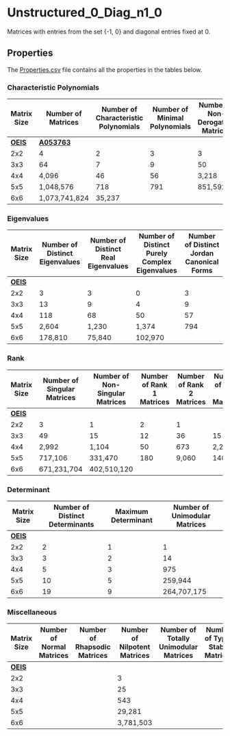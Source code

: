 # Unstructured_0_Diag_n1_0

Matrices with entries from the set {-1, 0} and diagonal entries fixed at 0.

## Properties

The [Properties.csv](Properties.csv) file contains all the properties in the tables below.

### Characteristic Polynomials

| Matrix Size | Number of Matrices | Number of Characteristic Polynomials | Number of Minimal Polynomials | Number of Non-Derogatory Matrices | Maximum Characteristic Height |
| --- | --- | --- | --- | --- | --- |
| [__OEIS__](https://oeis.org/) | [__A053763__](https://oeis.org/A053763) | | | | |
| 2x2 | 4 | 2 | 3 | 3 | 1 |
| 3x3 | 64 | 7 | 9 | 50 | 3 |
| 4x4 | 4,096 | 46 | 56 | 3,218 | 8 |
| 5x5 | 1,048,576 | 718 | 791 | 851,592 | 20 |
| 6x6 | 1,073,741,824 | 35,237 | | | 45 |

### Eigenvalues

| Matrix Size | Number of Distinct Eigenvalues | Number of Distinct Real Eigenvalues | Number of Distinct Purely Complex Eigenvalues | Number of Distinct Jordan Canonical Forms |
| --- | --- | --- | --- | --- |
| [__OEIS__](https://oeis.org/) | | | | |
| 2x2 | 3 | 3 | 0 | 3 |
| 3x3 | 13 | 9 | 4 | 9 |
| 4x4 | 118 | 68 | 50 | 57 |
| 5x5 | 2,604 | 1,230 | 1,374 | 794 |
| 6x6 | 178,810 | 75,840 | 102,970 | |

### Rank

| Matrix Size | Number of Singular Matrices | Number of Non-Singular Matrices | Number of Rank 1 Matrices | Number of Rank 2 Matrices | Number of Rank 3 Matrices | Number of Rank 4 Matrices | Number of Rank 5 Matrices | Number of Rank 6 Matrices |
| --- | --- | --- | --- | --- | --- | --- | --- | --- |
| [__OEIS__](https://oeis.org/) | | | | | | | | |
| 2x2 | 3 | 1 | 2 | 1 | | | | |
| 3x3 | 49 | 15 | 12 | 36 | 15 | | | |
| 4x4 | 2,992 | 1,104 | 50 | 673 | 2,268 | 1,104 | | |
| 5x5 | 717,106 | 331,470 | 180 | 9,060 | 140,325 | 567,540 | 331,470 | |
| 6x6 | 671,231,704 | 402,510,120 | | | | | | |

### Determinant

| Matrix Size | Number of Distinct Determinants | Maximum Determinant | Number of Unimodular Matrices |
| --- | --- | --- | --- |
| [__OEIS__](https://oeis.org/) | | | |
| 2x2 | 2 | 1 | 1 |
| 3x3 | 3 | 2 | 14 |
| 4x4 | 5 | 3 | 975 |
| 5x5 | 10 | 5 | 259,944 |
| 6x6 | 19 | 9 | 264,707,175 |

### Miscellaneous

| Matrix Size | Number of Normal Matrices | Number of Rhapsodic Matrices | Number of Nilpotent Matrices | Number of Totally Unimodular Matrices | Number of Type I Stable Matrices | Number of Type II Stable Matrices |
| --- | --- | --- | --- | --- | --- | --- |
| [__OEIS__](https://oeis.org/) | | | | | | |
| 2x2 | | | 3 | | | |
| 3x3 | | | 25 | | | |
| 4x4 | | | 543 | | | |
| 5x5 | | | 29,281 | | | |
| 6x6 | | | 3,781,503 | | | |

